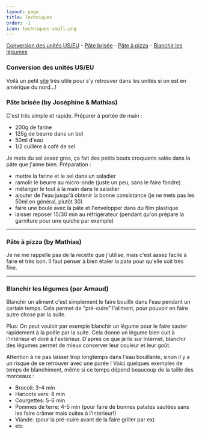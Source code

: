 ```yaml
---
layout: page
title: Techniques
order: -1
icon: techniques-small.png
---
```


[Conversion des unités US/EU](/techniques#conversion) - [Pâte brisée](/techniques#pate-quiche) - [Pâte à
pizza](/techniques#pate-pizza) - [Blanchir les légumes](/techniques#blanchir)

### <a name="conversion"></a> Conversion des unités US/EU

Voilà un petit [site](http://www.ricardocuisine.com/convertisseur/temperature-de-cuisson) très utile pour s'y retrouver dans les unités si on est en amérique du nord...!

### <a name="pate-quiche"></a> Pâte brisée (by Joséphine & Mathias)

C'est très simple et rapide. Préparer à portée de main :

- 200g de farine
- 125g de beurre dans un bol
- 50ml d'eau
- 1/2 cuillère à café de sel

Je mets du sel assez gros, ça fait des petits bouts croquants salés dans la pâte que j'aime bien. Préparation :

- mettre la farine et le sel dans un saladier
- ramolir le beurre au micro-onde (juste un peu, sans le faire fondre)
- mélanger le tout à la main dans le saladier
- ajouter de l'eau jusqu'à obtenir la bonne consistance (je ne mets pas les 50ml
  en général, plutôt 30)
- faire une boule avec la pâte et l'envelopper dans du film plastique
- laisser reposer 15/30 min au réfrigérateur (pendant qu'on prépare
  la garniture pour une quiche par exemple)

_______________________

### <a name="pate-pizza"></a> Pâte à pizza (by Mathias)

Je ne me rappelle pas de la recette que j'utilise, mais c'est assez facile à
faire et très bon. Il faut penser à bien étaler la pate pour qu'elle soit très
fine.

_______________________

### <a name="blanchir"></a> Blanchir les légumes (par Arnaud)

Blanchir un aliment c'est simplement le faire bouillir dans l'eau pendant un certain temps. Cela permet de "pré-cuire" l'aliment, pour pouvoir en faire autre chose par la suite.

Plus: On peut vouloir par exemple blanchir un légume pour le faire sauter rapidement à la poêle par la suite. Cela donne un légume bien cuit à l'intérieur et doré à l'extérieur. 
D'après ce que je lis sur Internet, blanchir des légumes permet de mieux conserver leur couleur et leur goût.

Attention à ne pas laisser trop longtemps dans l'eau bouillante, sinon il y a un risque de se retrouver avec une purée !
Voici quelques exemples de temps de blanchiment, même si ce temps dépend beaucoup de la taille des morceaux :

- Brocoli: 3-4 min
- Haricots vers: 8 min
- Courgettes: 5-6 min
- Pommes de terre: 4-5 min (pour faire de bonnes patates sautées sans les faire crâmer mais cuites à l'intérieur!)
- Viande: (pour la pré-cuire avant de la faire griller par ex)
- etc
